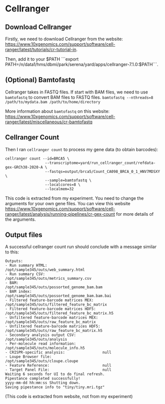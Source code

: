 # Cellranger

## Download Cellranger
Firstly, we need to download Cellranger from the website: https://www.10xgenomics.com/support/software/cell-ranger/latest/tutorials/cr-tutorial-in. 

Then, add it to your $PATH
```export PATH=/n/data1/hms/dbmi/park/serena/yard/apps/cellranger-7.1.0:$PATH```.

## (Optional) Bamtofastq
Cellranger takes in FASTQ files. If start with BAM files, we need to use ```bamtofastq``` to convert BAM files to FASTQ files. 
```bamtofastq --nthreads=8 /path/to/mydata.bam /path/to/home/directory```

More information about ```bamtofastq``` on this website: https://www.10xgenomics.com/support/software/cell-ranger/latest/miscellaneous/cr-bamtofastq

## Cellranger Count
Then I ran ```cellranger count``` to process my gene data (to obtain barcodes):
```
cellranger count --id=BRCA5 \
                  --transcriptome=yard/run_cellranger_count/refdata-gex-GRCh38-2020-A \
                  --fastqs=output/brca5/Count_CA098_BRCA_0_1_HNV7MDSXY \
                  --sample=bamtofastq \
                  --localcores=8 \
                  --localmem=32
```
This code is extracted from my experiment. You need to change the arguments for your own gene files.
You can view this website https://www.10xgenomics.com/support/software/cell-ranger/latest/analysis/running-pipelines/cr-gex-count for more details of the arguments.

## Output files
A successful cellranger count run should conclude with a message similar to this:
```
Outputs:
- Run summary HTML:                         /opt/sample345/outs/web_summary.html
- Run summary CSV:                          /opt/sample345/outs/metrics_summary.csv
- BAM:                                      /opt/sample345/outs/possorted_genome_bam.bam
- BAM index:                                /opt/sample345/outs/possorted_genome_bam.bam.bai
- Filtered feature-barcode matrices MEX:    /opt/sample345/outs/filtered_feature_bc_matrix
- Filtered feature-barcode matrices HDF5:   /opt/sample345/outs/filtered_feature_bc_matrix.h5
- Unfiltered feature-barcode matrices MEX:  /opt/sample345/outs/raw_feature_bc_matrix
- Unfiltered feature-barcode matrices HDF5: /opt/sample345/outs/raw_feature_bc_matrix.h5
- Secondary analysis output CSV:            /opt/sample345/outs/analysis
- Per-molecule read information:            /opt/sample345/outs/molecule_info.h5
- CRISPR-specific analysis:                 null
- Loupe Browser file:                       /opt/sample345/outs/cloupe.cloupe
- Feature Reference:                        null
- Target Panel File:                        null
Waiting 6 seconds for UI to do final refresh.
Pipestance completed successfully!
yyyy-mm-dd hh:mm:ss Shutting down.
Saving pipestance info to "tiny/tiny.mri.tgz"
```
(This code is extracted from website, not from my experiment)

